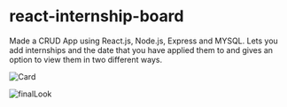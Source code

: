 # react-internship-board
Made a CRUD App using React.js, Node.js, Express and MYSQL. Lets you add internships and the date that you have applied them to and gives an option to view them in two different ways.

![Card](https://user-images.githubusercontent.com/69745012/204168649-b747eb58-3109-49ae-931a-2f84a5afb159.PNG)

![finalLook](https://user-images.githubusercontent.com/69745012/204168216-c20cb896-f5a8-456b-9c4b-740e96713f8d.PNG)



